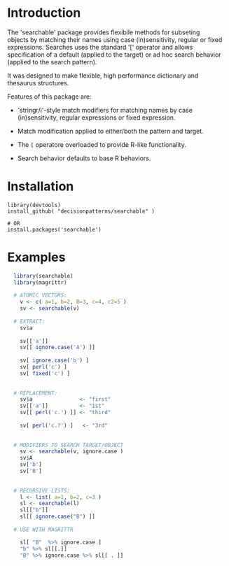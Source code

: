 # Introduction

The 'searchable' package provides flexibile methods for subseting  
objects by matching their names using case (in)sensitivity, regular or 
fixed expressions. Searches uses the standard '[' operator and allows 
specification of a default (applied to the target) or ad hoc search 
behavior (applied to the search pattern).

It was designed to make flexible, high performance dictionary and 
thesaurus structures.  

Features of this package are:

* 'stringr/i'-style match modifiers for matching names by case (in)sensitivity, 
regular expressions or fixed expression. 

* Match modification applied to either/both the pattern and target.

* The `[` operatore overloaded to provide R-like functionality. 

* Search behavior defaults to base R behaviors.



# Installation

    library(devtools)
    install_github( "decisionpatterns/searchable" )
    
    # OR 
    install.packages('searchable')


# Examples

```R
  library(searchable)
  library(magrittr)
 
  # ATOMIC VECTORS: 
    v <- c( a=1, b=2, B=3, c=4, c2=5 )
    sv <- searchable(v)
    
  # EXTRACT:
    sv$a
     
    sv[['a']]
    sv[[ ignore.case('A') ]]
    
    sv[ ignore.case('b') ]     
    sv[ perl('c') ]
    sv[ fixed('c') ]
           
                                      
  # REPLACEMENT: 
    sv$a               <- "first" 
    sv[['a']]          <- "1st"  
    sv[[ perl('c.') ]] <- "third"
    
    sv[ perl('c.?') ]   <- "3rd"
  
  
  # MODIFIERS TO SEARCH TARGET/OBJECT
    sv <- searchable(v, ignore.case )         
    sv$A
    sv['b']
    sv['B']
  
  
  # RECURSIVE LISTS:
    l <- list( a=1, b=2, c=3 )
    sl <- searchable(l)                
    sl[["b"]]
    sl[[ ignore.case("B") ]] 
    
  # USE WITH MAGRITTR   

    sl[ "B"  %>% ignore.case ]
    "b" %>% sl[[.]]
    "B" %>% ignore.case %>% sl[[ . ]]

     
```
